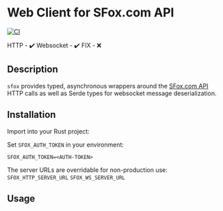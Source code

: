# Web Client for SFox.com API

[![CI](https://github.com/daveminer/sfox/actions/workflows/test.yml/badge.svg)](https://github.com/daveminer/sfox/actions/workflows/test.yml)


HTTP - :heavy_check_mark:
Websocket  - :heavy_check_mark:
FIX - :x:

## Description

`sfox` provides typed, asynchronous wrappers around the [SFox.com API](https://www.sfox.com/api/docs) HTTP calls
as well as Serde types for websocket message deserialization.

## Installation

Import into your Rust project:

Set `SFOX_AUTH_TOKEN` in your environment:

```
SFOX_AUTH_TOKEN=<AUTH-TOKEN>
```

The server URLs are overridable for non-production use:
`SFOX_HTTP_SERVER_URL`
`SFOX_WS_SERVER_URL`

## Usage

